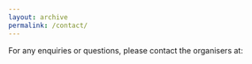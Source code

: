 ```yaml
---
layout: archive
permalink: /contact/
---
```


For any enquiries or questions, please contact the organisers at:
